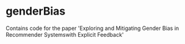 # genderBias
Contains code for the paper 'Exploring and Mitigating Gender Bias in Recommender Systemswith Explicit Feedback'
